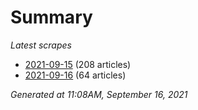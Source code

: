 # Summary
*Latest scrapes*
* [2021-09-15](https://github.com/nuuuwan/news_lk/blob/data/news_lk.2021-09-15.json) (208 articles)
* [2021-09-16](https://github.com/nuuuwan/news_lk/blob/data/news_lk.2021-09-16.json) (64 articles)

*Generated at 11:08AM, September 16, 2021*